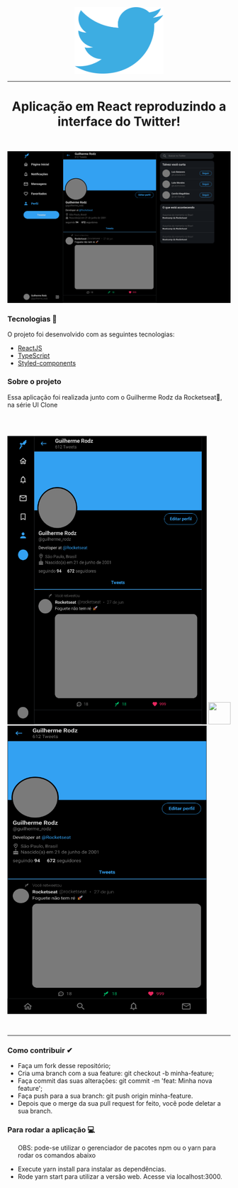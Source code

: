 
<p align="center"> 
  <img src=".github/logo.png" height="150" width="200">
</p>

<hr>
<h1 align="center">Aplicação em React reproduzindo a interface do Twitter!</h1>
<br>
<p align="center"> 
  <img src=".github/Twitter Web (_=1280).png">
</p>

<h3>Tecnologias 💜</h3>
<p>O projeto foi desenvolvido com as seguintes tecnologias:</p>
<ul>
  <li><a href="https://pt-br.reactjs.org/">ReactJS</a></li>
  <li><a href="https://www.typescriptlang.org/">TypeScript</a></li> 
  <li><a href="https://styled-components.com/">Styled-components</a></li> 
  
</ul>
<h3>Sobre o projeto</h3>
<p>Essa aplicação foi realizada junto com o Guilherme Rodz da Rocketseat🚀, na série UI Clone</p>
<br></br>
<p align="center"> 
  <div display="flex"> 
      <img src=".github/Twitter Web (_=500).png" height="650" width="450" margin-right="15px">
        <img src="https://3.bp.blogspot.com/-bNbqH1Ll5BY/XD97Ife_ioI/AAAAAAAA9Mk/ipwUBBWtGgoEUNu7m7AaYGyvw1DxBR97QCLcBGAs/s1600/Fundo%2Btransparente%2B1900x1900.png" height="50" width="50" margin-right="15px">
      <img src=".github/Twitter Web (_500).png" height="650" width="450"> 
  </div>
</p>
<br>
<hr>
<h3>Como contribuir ✔</h3>
<ul>
  <li>Faça um fork desse repositório;</li>
  <li>Cria uma branch com a sua feature: git checkout -b minha-feature;</li> 
  <li>Faça commit das suas alterações: git commit -m 'feat: Minha nova feature';</li>
  <li>Faça push para a sua branch: git push origin minha-feature.</li>
  <li>Depois que o merge da sua pull request for feito, você pode deletar a sua branch.</li>
</ul>
<h3>Para rodar a aplicação 💻</h3>
<ul>
  <p>OBS: pode-se utilizar o gerenciador de pacotes npm ou o yarn para rodar os comandos abaixo</p>
  <li>Execute yarn install para instalar as dependências.</li>
  <li>Rode yarn start para utilizar a versão web. Acesse via localhost:3000.</li>   
</ul>










